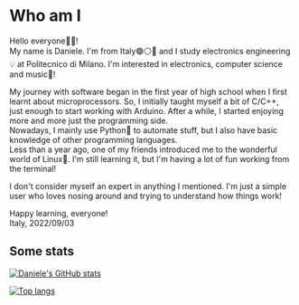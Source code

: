 # Who am I
Hello everyone👋🏼!<br/>
My name is Daniele. I'm from Italy🟢⚪🔴 and I study electronics engineering💡 at Politecnico di Milano.
I'm interested in electronics, computer science and music🎹!

My journey with software began in the first year of high school when I first learnt about microprocessors.
So, I initially taught myself a bit of C/C++, just enough to start working with Arduino.
After a while, I started enjoying more and more just the programming side.<br/>
Nowadays, I mainly use Python🐍 to automate stuff, but I also have basic knowledge of other programming languages.<br/>
Less than a year ago, one of my friends introduced me to the wonderful world of Linux🐧.
I'm still learning it, but I'm having a lot of fun working from the terminal!<br/>

I don't consider myself an expert in anything I mentioned.
I'm just a simple user who loves nosing around and trying to understand how things work!<br/>

Happy learning, everyone!
<br/>
Italy, 2022/09/03

## Some stats
[![Daniele's GitHub stats](https://github-readme-stats.vercel.app/api?username=danieleln&theme=default&hide_border=true&show_icons=true)](https://github.com/anuraghazra/github-readme-stats)

[![Top langs](https://github-readme-stats.vercel.app/api/top-langs/?username=danieleln&layout=compact&theme=dark&langs_count=10&hide=makefile&hide_border=true)](https://github.com/anuraghazra/github-readme-stats)

